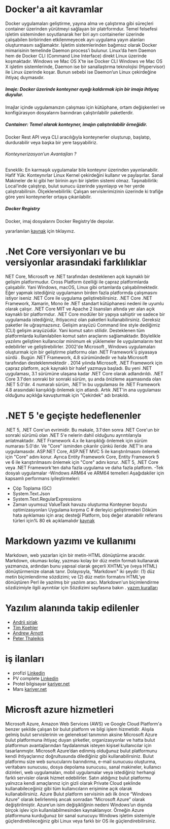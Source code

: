 #  Docker'a ait kavramlar 
Docker uygulamaları geliştirme, yayına alma ve çalıştırma gibi süreçleri container üzerinden yürütmeyi sağlayan bir platrformdur. Temel felsefesi işletim sisteminden soyutlanarak 
her biri ayrı containerler üzerinde çalışabilen birbirinden etkilenmeyecek ayrı uygulama yayın alanları oluşturmasını sağlamaktır.
İşletim sistemlerinden bağımsız olarak Docker mimarisinin temelinde Daemon process’i bulunur.
Linux’da hem Daemon hem de Docker CLI (Command Line Interface) direkt Linux üzerinde koşmaktadır.
Windows ve Mac OS X’te ise Docker CLI Windows ve Mac OS X işletim sistemlerinde, Daemon ise bir sanallaştırma teknolojisi (Hypervisor) ile Linux üzerinde koşar. 
Bunun sebebi ise Daemon’un Linux çekirdeğine ihtiyaç duymasıdır.
##### Imaje: Docker üzerinde konteyner ayağı kaldırmak için bir imaja ihtiyaç duyulur. 
Imajlar içinde uygulamanızın çalışması için kütüphane, ortam değişkenleri ve konfigürasyon dosyalarını barındıran çalıştırılabilir paketlerdir.
##### Container: Temel olarak konteyner, imajın çalıştırılabilir örneğidir. 
Docker Rest API veya CLI aracılığıyla konteynerler oluşturup, başlatıp, durdurabilir veya başka bir yere taşıyabiliriz.
###### Konteynerizasyon’un Avantajları ?
Esneklik: En karmaşık uygulamalar bile konteynır üzerinden yayınlanabilir.
Hafif Yük: Konteynırlar Linux Kernel çekirdeğini kullanır ve paylaşırlar. Sanal Makineler de ki gibi her birinin ayrı bir işletim sistemi olmaz.
Taşınabilirlik: Local’inde çalıştırıp, bulut sunucu üzerinde yayınlayıp ve her yerde çalıştırabilirsin.
Ölçeklenebilirlik: Çalışan servislerimizinin üzerinde ki trafiğe göre yeni konteynerler ortaya çıkarılabilir.
##### Docker Registry
Docker, imaj dosyalarını Docker Registry’de depolar.  

yararlanılan [kaynak](https://medium.com/devopsturkiye/temel-d%C3%BCzeyde-docker-mant%C4%B1%C4%9F%C4%B1-ve-kavramlar%C4%B1-bde5418858d4) için tıklayınız.

# .Net Core versiyonları ve bu versiyonlar arasındaki farklılıklar
NET Core, Microsoft ve .NET tarafından desteklenen açık kaynaklı bir gelişim platformudur.
Cross Platform özelliği ile çapraz platformlarda çalışabilir. Yani Windows, macOS, Linux gibi ortamlarda çalışabilmektedir. 
Eğer yapmak istediğiniz uygulamanın birden fazla platformda çalışmasını istiyor iseniz .NET Core ile uygulama geliştirebilirsiniz.
.NET Core .NET Framework, Xamarin, Mono ile .NET standart kütüphanesi nedeni ile uyumlu olarak çalışır.
.NET Core MIT ve Apache 2 lisansları altında yer alan açık kaynaklı bir platformdur.
.NET Core modüler bir yapıya sahiptir ve sadece bir uygulamada istediğiniz, ihtiyacınız olan paketleri kullanabilirsiniz. Gereksiz paketler ile uğraşmazsınız.
Gelişim arayüzü Command line style dediğimiz (CLI) gelişim arayüzüdür. Yani komut satırı stilidir.
Desteklenen tüm platformlarda kullanılabilen komut satırı araçlarını sağlamaktadır.
Böylelikle yazılımı geliştiren kullanıcılar minimum ek yüklemeler ile uygulamalarını test edebilirler ve geliştirebilirler.
2002'de Microsoft , Windows uygulamaları oluşturmak için bir geliştirme platformu olan .NET Framework'ü piyasaya sürdü . 
Bugün .NET Framework, 4.8 sürümündedir ve hala Microsoft tarafından desteklenmektedir .
2014 yılında Microsoft, .NET Framework için çapraz platform, açık kaynaklı bir halef yazmaya başladı. Bu yeni .NET uygulaması, 3.1 sürümüne ulaşana kadar .NET Core olarak adlandırıldı. 
.NET Core 3.1'den sonraki bir sonraki sürüm, şu anda önizleme aşamasında olan .NET 5.0'dır. 4 numaralı sürüm, .NET'in bu uygulaması ile .NET Framework 4.8 arasındaki karışıklığı önlemek için atlandı. 
Artık .NET'in ana uygulaması olduğunu açıklığa kavuşturmak için "Çekirdek" adı bırakıldı.
# .NET 5 'e geçişte hedeflenenler
.NET 5, .NET Core'un evrimidir. Bu makale, 3.1'den sonra .NET Core'un bir sonraki sürümü olan .NET 5'e nelerin dahil olduğunu ayrıntılarıyla anlatmaktadır.
.NET Framework 4.x ile karışıklığı önlemek için sürüm numarası 5.0'dır. Ve "Core" isminden çıkarılır çünkü ileride .NET'in ana uygulamasıdır.
ASP.NET Core, ASP.NET MVC 5 ile karıştırılmasını önlemek için "Core" adını korur. Ayrıca Entity Framework Core, Entity Framework 5 ve 6 ile karıştırılmasını önlemek için "Core" adını korur.
.NET 5, .NET Core veya .NET Framework'ten daha fazla uygulama ve daha fazla platform.
-Tek dosyalı uygulamalar
-Windows ARM64 ve ARM64 temelleri
Aşağıdakiler için kapsamlı performans iyileştirmeleri:
- Çöp Toplama (GC)
- System.Text.Json
- System.Text.RegularExpressions
- Zaman uyumsuz ValueTask havuzu oluşturma
Konteyner boyutu optimizasyonları
Uygulama kırpma
C # derleyici geliştirmeleri
 Döküm hata ayıklaması için araç desteği
Platform, boş değer atanabilir referans türleri için% 80 ek açıklamalıdır
[kaynak](https://docs.microsoft.com/en-us/dotnet/core/dotnet-five)
# Markdown yazımı ve kullanımı
Markdown, web yazarları için bir metin-HTML dönüştürme aracıdır. Markdown, okuması kolay, yazması kolay bir düz metin formatı kullanarak yazmanıza,
ardından bunu yapısal olarak geçerli XHTML'ye (veya HTML) dönüştürmenize olanak tanır.
Dolayısıyla, "Markdown" iki şeydir: (1) düz metin biçimlendirme sözdizimi; ve (2) düz metin formatını HTML'ye dönüştüren Perl ile yazılmış bir yazılım aracı.
Markdown'un biçimlendirme sözdizimiyle ilgili ayrıntılar için Sözdizimi sayfasına bakın .
[yazım kuralları](https://guides.github.com/features/mastering-markdown/) 
# Yazılım alanında takip edilenler
- [Andrii siriak](https://github.com/siriak)
- [Tim Koehler](https://github.com/tim-koehler)
- [Andrew Arnott](https://github.com/AArnott)
- [Peter Thaleikis](https://github.com/spekulatius)

# iş ilanları 
- profizi [Linkedin](https://www.linkedin.com/jobs/view/2254857289/)
- PV complete [Linkedin](https://www.linkedin.com/jobs/view/2252515384/)
- Protel bilgisayar [kariyer.net](https://www.kariyer.net/is-ilani/protel-bilgisayar-a-s--net-developer-2192751)
- Mars [kariyer.net](https://www.kariyer.net/is-ilani/mars-kidemli-net-yazilim-muhendisi-2516067)

# Microsft azure hizmetleri
Microsoft Azure, Amazon Web Services (AWS) ve Google Cloud Platform'a benzer şekilde çalışan bir bulut platform ve bilgi işlem hizmetidir.
Alışıla gelmiş bulut servislerinin ve geleneksel tanımının aksine Microsoft Azure bulut platformuna ihtiyaç duyan şirketler, 
organizasyonlar ve hatta bulut platformun avantajlarından faydalanmak isteyen kişisel kullanıcılar için tasarlanmıştır. 
Microsoft Azure’dan edinmiş olduğunuz bulut platformunu kendi ihtiyaçlarınız doğrultusunda dilediğiniz gibi kullanabilirsiniz.
Bulut platformu size web sunucularını barındırma, e-mail sunucusu oluşturma, veritabanı sunucusu, dosya depolama sunucusu, 
sanal makineler, kullanıcı dizinleri, web uygulamaları, mobil uygulamalar veya istediğiniz herhangi farklı servisler olarak hizmet edebilirler. 
Satın aldığınız bulut platformu yalnızca kendi amaçlarınız için gizli olarak Private Cloud şeklinde kullanabileceğiniz gibi
tüm kullanıcıların erişimine açık olarak kullanabilirsiniz.
Azure Bulut platform servisinin adı ilk önce “Windows Azure” olarak belirlenmiş ancak sonradan “Microsoft Azure” olarak değiştirilmiştir. Azure’un isim değişikliğinin nedeni Windows’un dışında birçok işlev için kullanılabilmesinden kaynaklanıyor. Örneğin Azure platformuna kurduğunuz bir sanal sunucuyu Windows işletim sistemiyle güçlendirebileceğiniz gibi Linux veya farklı bir OS ile güçlendirebilirsiniz.
